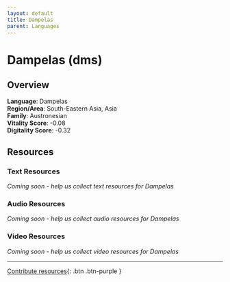 ```yaml
---
layout: default
title: Dampelas
parent: Languages
---
```


# Dampelas (dms)

## Overview

**Language**: Dampelas  
**Region/Area**: South-Eastern Asia, Asia  
**Family**: Austronesian  
**Vitality Score**: -0.08  
**Digitality Score**: -0.32  

## Resources

### Text Resources
*Coming soon - help us collect text resources for Dampelas*

### Audio Resources
*Coming soon - help us collect audio resources for Dampelas*

### Video Resources
*Coming soon - help us collect video resources for Dampelas*

---

[Contribute resources](https://fairtrain.github.io/){: .btn .btn-purple }

